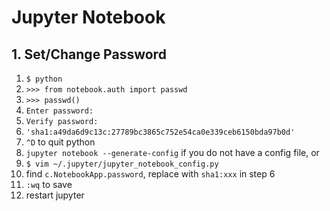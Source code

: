 # Jupyter Notebook

## 1. Set/Change Password

1. `$ python`
2. `>>> from notebook.auth import passwd`
3. `>>> passwd()`
4. `Enter password:`
5. `Verify password:`
6. `'sha1:a49da6d9c13c:27789bc3865c752e54ca0e339ceb6150bda97b0d'`
7. `^D` to quit python
8. `jupyter notebook --generate-config` if you do not have a config file, or
9. `$ vim ~/.jupyter/jupyter_notebook_config.py`
10. find `c.NotebookApp.password`, replace with `sha1:xxx` in step 6
11. `:wq` to save 
12. restart jupyter
<!--stackedit_data:
eyJoaXN0b3J5IjpbNzk1NjUwNjQ3XX0=
-->